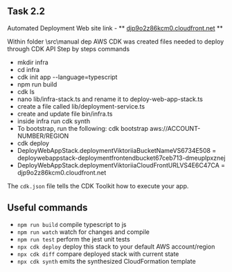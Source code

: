 ## Task 2.2
Automated Deployment Web site link - ** [djp9o2z86kcm0.cloudfront.net](https://djp9o2z86kcm0.cloudfront.net/) **

Within folder \src\manual dep AWS CDK was created files needed to deploy through CDK API
Step by steps commands
 - mkdir infra
 - cd infra
 - cdk init app --language=typescript
 - npm run build
 - cdk ls
 - nano lib/infra-stack.ts and rename it to deploy-web-app-stack.ts
 - create a file called lib/deployment-service.ts
 - create and update file bin/infra.ts
 - inside infra run cdk synth
 - To bootstrap, run the following: cdk bootstrap aws://ACCOUNT-NUMBER/REGION
 - cdk deploy
 - DeployWebAppStack.deploymentViktoriiaBucketNameVS6734E508 = deploywebappstack-deploymentfrontendbucket67ceb713-dmeuplpxznej
 - DeployWebAppStack.deploymentViktoriiaCloudFrontURLVS4E6C47CA = djp9o2z86kcm0.cloudfront.net

The `cdk.json` file tells the CDK Toolkit how to execute your app.

## Useful commands

* `npm run build`   compile typescript to js
* `npm run watch`   watch for changes and compile
* `npm run test`    perform the jest unit tests
* `npx cdk deploy`  deploy this stack to your default AWS account/region
* `npx cdk diff`    compare deployed stack with current state
* `npx cdk synth`   emits the synthesized CloudFormation template
